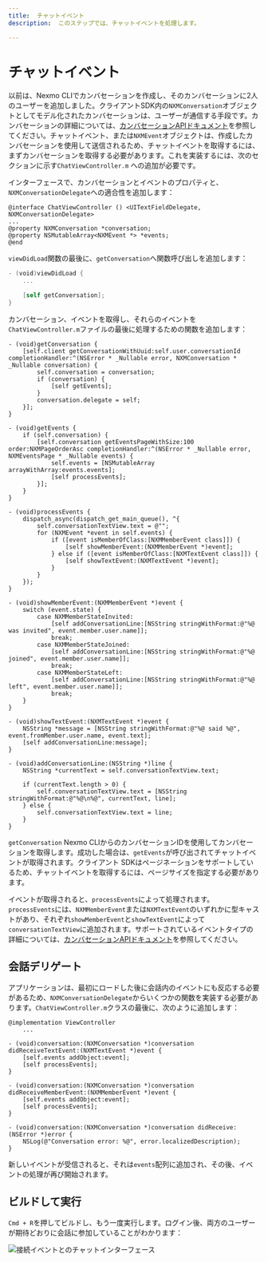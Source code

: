 ```yaml
---
title:  チャットイベント
description:  このステップでは、チャットイベントを処理します。

---
```


チャットイベント
========

以前は、Nexmo CLIでカンバセーションを作成し、そのカンバセーションに2人のユーザーを追加しました。クライアントSDK内の`NXMConversation`オブジェクトとしてモデル化されたカンバセーションは、ユーザーが通信する手段です。カンバセーションの詳細については、[カンバセーションAPIドキュメント](/conversation/concepts/conversation)を参照してください。チャットイベント、または`NXMEvent`オブジェクトは、作成したカンバセーションを使用して送信されるため、チャットイベントを取得するには、まずカンバセーションを取得する必要があります。これを実装するには、次のセクションに示す`ChatViewController.m` への追加が必要です。

インターフェースで、カンバセーションとイベントのプロパティと、`NXMConversationDelegate`への適合性を追加します：

```objective_c
@interface ChatViewController () <UITextFieldDelegate, NXMConversationDelegate> 
...
@property NXMConversation *conversation;
@property NSMutableArray<NXMEvent *> *events;
@end
```

`viewDidLoad`関数の最後に、`getConversation`へ関数呼び出しを追加します：

```swift
- (void)viewDidLoad {
    ...

    [self getConversation];
}
```

カンバセーション、イベントを取得し、それらのイベントを`ChatViewController.m`ファイルの最後に処理するための関数を追加します：

```objective_c
- (void)getConversation {
    [self.client getConversationWithUuid:self.user.conversationId completionHandler:^(NSError * _Nullable error, NXMConversation * _Nullable conversation) {
        self.conversation = conversation;
        if (conversation) {
            [self getEvents];
        }
        conversation.delegate = self;
    }];
}

- (void)getEvents {
    if (self.conversation) {
        [self.conversation getEventsPageWithSize:100 order:NXMPageOrderAsc completionHandler:^(NSError * _Nullable error, NXMEventsPage * _Nullable events) {
            self.events = [NSMutableArray arrayWithArray:events.events];
            [self processEvents];
        }];
    }
}

- (void)processEvents {
    dispatch_async(dispatch_get_main_queue(), ^{
        self.conversationTextView.text = @"";
        for (NXMEvent *event in self.events) {
            if ([event isMemberOfClass:[NXMMemberEvent class]]) {
                [self showMemberEvent:(NXMMemberEvent *)event];
            } else if ([event isMemberOfClass:[NXMTextEvent class]]) {
                [self showTextEvent:(NXMTextEvent *)event];
            }
        }
    });
}

- (void)showMemberEvent:(NXMMemberEvent *)event {
    switch (event.state) {
        case NXMMemberStateInvited:
            [self addConversationLine:[NSString stringWithFormat:@"%@ was invited", event.member.user.name]];
            break;
        case NXMMemberStateJoined:
            [self addConversationLine:[NSString stringWithFormat:@"%@ joined", event.member.user.name]];
            break;
        case NXMMemberStateLeft:
            [self addConversationLine:[NSString stringWithFormat:@"%@ left", event.member.user.name]];
            break;
    }
}

- (void)showTextEvent:(NXMTextEvent *)event {
    NSString *message = [NSString stringWithFormat:@"%@ said %@", event.fromMember.user.name, event.text];
    [self addConversationLine:message];
}

- (void)addConversationLine:(NSString *)line {
    NSString *currentText = self.conversationTextView.text;
    
    if (currentText.length > 0) {
        self.conversationTextView.text = [NSString stringWithFormat:@"%@\n%@", currentText, line];
    } else {
        self.conversationTextView.text = line;
    }
}
```

`getConversation` Nexmo CLIからのカンバセーションIDを使用してカンバセーションを取得します。成功した場合は、`getEvents`が呼び出されてチャットイベントが取得されます。クライアント SDKはページネーションをサポートしているため、チャットイベントを取得するには、ページサイズを指定する必要があります。

イベントが取得されると、`processEvents`によって処理されます。`processEvents`には、`NXMMemberEvent`または`NXMTextEvent`のいずれかに型キャストがあり、それぞれ`showMemberEvent`と`showTextEvent`によって`conversationTextView`に追加されます。サポートされているイベントタイプの詳細については、[カンバセーションAPIドキュメント](/conversation/concepts/event)を参照してください。

会話デリゲート
-------

アプリケーションは、最初にロードした後に会話内のイベントにも反応する必要があるため、`NXMConversationDelegate`からいくつかの関数を実装する必要があります。`ChatViewController.m`クラスの最後に、次のように追加します：

```objective_c
@implementation ViewController
    ...

- (void)conversation:(NXMConversation *)conversation didReceiveTextEvent:(NXMTextEvent *)event {
    [self.events addObject:event];
    [self processEvents];
}

- (void)conversation:(NXMConversation *)conversation didReceiveMemberEvent:(NXMMemberEvent *)event {
    [self.events addObject:event];
    [self processEvents];
}

- (void)conversation:(NXMConversation *)conversation didReceive:(NSError *)error {
    NSLog(@"Conversation error: %@", error.localizedDescription);
}
```

新しいイベントが受信されると、それは`events`配列に追加され、その後、イベントの処理が再び開始されます。

ビルドして実行
-------

`Cmd + R`を押してビルドし、もう一度実行します。ログイン後、両方のユーザーが期待どおりに会話に参加していることがわかります：

![接続イベントとのチャットインターフェース](/images/client-sdk/ios-messaging/chatevents.png)

